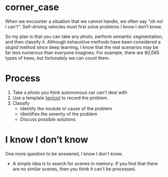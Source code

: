 # corner_case
When we encounter a situation that we cannot handle, we often say "oh no! I can't". Self-driving vehicles must first solve problems I know I don’t know.

So my plan is that you can take any photo, perform semantic segmentation, and then classify it.
Although exhaustive methods have been considered a stupid method since deep learning, I know that the real scenarios may be far less numerous than everyone imagines. For example, there are 60,065 types of trees, but fortunately we can count them.

# Process
1. Take a photo you think autonomous car can't deal with
2. Use a template [[en](question_template.md)|[cn](question_template_cn.md)] to record the problem.
3. Classify
    * Identify the module or cause of the problem
    * Identifies the severity of the problem
    * Discuss possible solutions

# I know I don’t know
One more question to be answered, I know I don't know.

- A simple idea is to search for scenes in memory. If you find that there are no similar scenes, then you think it can't be processed.
